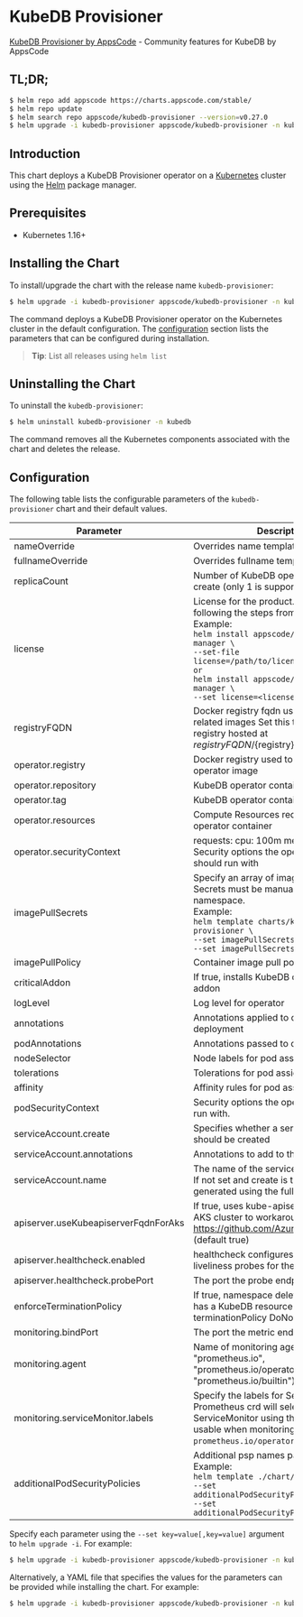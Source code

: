 # KubeDB Provisioner

[KubeDB Provisioner by AppsCode](https://github.com/kubedb) - Community features for KubeDB by AppsCode

## TL;DR;

```bash
$ helm repo add appscode https://charts.appscode.com/stable/
$ helm repo update
$ helm search repo appscode/kubedb-provisioner --version=v0.27.0
$ helm upgrade -i kubedb-provisioner appscode/kubedb-provisioner -n kubedb --create-namespace --version=v0.27.0
```

## Introduction

This chart deploys a KubeDB Provisioner operator on a [Kubernetes](http://kubernetes.io) cluster using the [Helm](https://helm.sh) package manager.

## Prerequisites

- Kubernetes 1.16+

## Installing the Chart

To install/upgrade the chart with the release name `kubedb-provisioner`:

```bash
$ helm upgrade -i kubedb-provisioner appscode/kubedb-provisioner -n kubedb --create-namespace --version=v0.27.0
```

The command deploys a KubeDB Provisioner operator on the Kubernetes cluster in the default configuration. The [configuration](#configuration) section lists the parameters that can be configured during installation.

> **Tip**: List all releases using `helm list`

## Uninstalling the Chart

To uninstall the `kubedb-provisioner`:

```bash
$ helm uninstall kubedb-provisioner -n kubedb
```

The command removes all the Kubernetes components associated with the chart and deletes the release.

## Configuration

The following table lists the configurable parameters of the `kubedb-provisioner` chart and their default values.

|              Parameter               |                                                                                                                                                                                   Description                                                                                                                                                                                   |                  Default                  |
|--------------------------------------|---------------------------------------------------------------------------------------------------------------------------------------------------------------------------------------------------------------------------------------------------------------------------------------------------------------------------------------------------------------------------------|-------------------------------------------|
| nameOverride                         | Overrides name template                                                                                                                                                                                                                                                                                                                                                         | <code>""</code>                           |
| fullnameOverride                     | Overrides fullname template                                                                                                                                                                                                                                                                                                                                                     | <code>""</code>                           |
| replicaCount                         | Number of KubeDB operator replicas to create (only 1 is supported)                                                                                                                                                                                                                                                                                                              | <code>1</code>                            |
| license                              | License for the product. Get a license by following the steps from [here](https://kubedb.run/docs/latest/setup/install/enterprise#get-a-trial-license). <br> Example: <br> `helm install appscode/kubedb-ops-manager \` <br> `--set-file license=/path/to/license/file` <br> `or` <br> `helm install appscode/kubedb-ops-manager \` <br> `--set license=<license file content>` | <code>""</code>                           |
| registryFQDN                         | Docker registry fqdn used to pull KubeDB related images Set this to use docker registry hosted at ${registryFQDN}/${registry}/${image}                                                                                                                                                                                                                                          | <code>""</code>                           |
| operator.registry                    | Docker registry used to pull KubeDB operator image                                                                                                                                                                                                                                                                                                                              | <code>kubedb</code>                       |
| operator.repository                  | KubeDB operator container image                                                                                                                                                                                                                                                                                                                                                 | <code>kubedb-provisioner</code>           |
| operator.tag                         | KubeDB operator container image tag                                                                                                                                                                                                                                                                                                                                             | <code>v0.27.1</code>                      |
| operator.resources                   | Compute Resources required by the operator container                                                                                                                                                                                                                                                                                                                            | <code>{}</code>                           |
| operator.securityContext             | requests: cpu: 100m memory: 128Mi Security options the operator container should run with                                                                                                                                                                                                                                                                                       | <code>{}</code>                           |
| imagePullSecrets                     | Specify an array of imagePullSecrets. Secrets must be manually created in the namespace. <br> Example: <br> `helm template charts/kubedb-provisioner \` <br> `--set imagePullSecrets[0].name=sec0 \` <br> `--set imagePullSecrets[1].name=sec1`                                                                                                                                 | <code>[]</code>                           |
| imagePullPolicy                      | Container image pull policy                                                                                                                                                                                                                                                                                                                                                     | <code>IfNotPresent</code>                 |
| criticalAddon                        | If true, installs KubeDB operator as critical addon                                                                                                                                                                                                                                                                                                                             | <code>false</code>                        |
| logLevel                             | Log level for operator                                                                                                                                                                                                                                                                                                                                                          | <code>3</code>                            |
| annotations                          | Annotations applied to operator deployment                                                                                                                                                                                                                                                                                                                                      | <code>{}</code>                           |
| podAnnotations                       | Annotations passed to operator pod(s).                                                                                                                                                                                                                                                                                                                                          | <code>{}</code>                           |
| nodeSelector                         | Node labels for pod assignment                                                                                                                                                                                                                                                                                                                                                  | <code>{"kubernetes.io/os":"linux"}</code> |
| tolerations                          | Tolerations for pod assignment                                                                                                                                                                                                                                                                                                                                                  | <code>[]</code>                           |
| affinity                             | Affinity rules for pod assignment                                                                                                                                                                                                                                                                                                                                               | <code>{}</code>                           |
| podSecurityContext                   | Security options the operator pod should run with.                                                                                                                                                                                                                                                                                                                              | <code>{}</code>                           |
| serviceAccount.create                | Specifies whether a service account should be created                                                                                                                                                                                                                                                                                                                           | <code>true</code>                         |
| serviceAccount.annotations           | Annotations to add to the service account                                                                                                                                                                                                                                                                                                                                       | <code>{}</code>                           |
| serviceAccount.name                  | The name of the service account to use. If not set and create is true, a name is generated using the fullname template                                                                                                                                                                                                                                                          | <code></code>                             |
| apiserver.useKubeapiserverFqdnForAks | If true, uses kube-apiserver FQDN for AKS cluster to workaround https://github.com/Azure/AKS/issues/522 (default true)                                                                                                                                                                                                                                                          | <code>true</code>                         |
| apiserver.healthcheck.enabled        | healthcheck configures the readiness and liveliness probes for the operator pod.                                                                                                                                                                                                                                                                                                | <code>true</code>                         |
| apiserver.healthcheck.probePort      | The port the probe endpoint binds to                                                                                                                                                                                                                                                                                                                                            | <code>8081</code>                         |
| enforceTerminationPolicy             | If true, namespace deletion will fail if it has a KubeDB resource with terminationPolicy DoNotTerminate                                                                                                                                                                                                                                                                         | <code>true</code>                         |
| monitoring.bindPort                  | The port the metric endpoint binds to                                                                                                                                                                                                                                                                                                                                           | <code>8080</code>                         |
| monitoring.agent                     | Name of monitoring agent (one of "prometheus.io", "prometheus.io/operator", "prometheus.io/builtin")                                                                                                                                                                                                                                                                            | <code>""</code>                           |
| monitoring.serviceMonitor.labels     | Specify the labels for ServiceMonitor. Prometheus crd will select ServiceMonitor using these labels. Only usable when monitoring agent is `prometheus.io/operator`.                                                                                                                                                                                                             | <code>{}</code>                           |
| additionalPodSecurityPolicies        | Additional psp names passed to operator <br> Example: <br> `helm template ./chart/kubedb \` <br> `--set additionalPodSecurityPolicies[0]=abc \` <br> `--set additionalPodSecurityPolicies[1]=xyz`                                                                                                                                                                               | <code>[]</code>                           |


Specify each parameter using the `--set key=value[,key=value]` argument to `helm upgrade -i`. For example:

```bash
$ helm upgrade -i kubedb-provisioner appscode/kubedb-provisioner -n kubedb --create-namespace --version=v0.27.0 --set replicaCount=1
```

Alternatively, a YAML file that specifies the values for the parameters can be provided while
installing the chart. For example:

```bash
$ helm upgrade -i kubedb-provisioner appscode/kubedb-provisioner -n kubedb --create-namespace --version=v0.27.0 --values values.yaml
```
